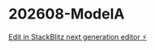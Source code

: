 # 202608-ModelA

[Edit in StackBlitz next generation editor ⚡️](https://stackblitz.com/~/github.com/kevin-turing/202608-ModelA)
